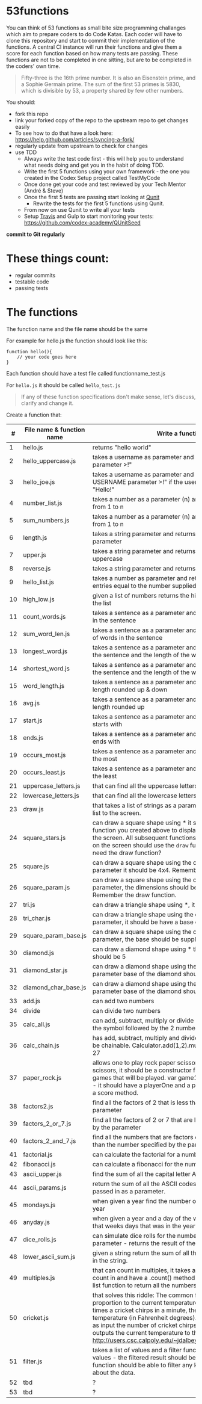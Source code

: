 # 53functions

You can think of 53 functions as small bite size programming challanges which aim to prepare coders to do Code Katas. Each coder will have to clone this repository and start to commit their implementation of the functions. A central CI instance will run their functions and give them a score for each function based on how many tests are passing. These functions are not to be completed in one sitting, but are to be completed in the coders' own time.

> Fifty-three is the 16th prime number. It is also an Eisenstein prime, and a Sophie Germain prime. The sum of the first 53 primes is 5830, which is divisible by 53, a property shared by few other numbers.

You should:
* fork this repo
* link your forked copy of the repo to the upstream repo to get changes easily
* To see how to do that have a look here: https://help.github.com/articles/syncing-a-fork/
* regularly update from upstream to check for changes
* use TDD
	* Always write the test code first - this will help you to understand what needs doing and get you in the habit of doing TDD.
	* Write the first 5 functions using your own framework - the one you created in the Codex Setup project called TestMyCode
	* Once done get your code and test reviewed by your Tech Mentor (André & Steve)
	* Once the first 5 tests are passing start looking at [Qunit](http://qunitjs.com/)
		* Rewrite the tests for the first 5 functions using Qunit.
	* From now on use Qunit to write all your tests
	* Setup [Travis](https://travis-ci.org) and Gulp to start monitoring your tests: https://github.com/codex-academy/QUnitSeed

**commit to Git regularly**

# These things count:
* regular commits
* testable code
* passing tests

# The functions

The function name and the file name should be the same

For example for hello.js the function should look like this:

```
function hello(){
	// your code goes here
}
```

Each function should have a test file called functionname_test.js

For ```hello.js``` it should be called ```hello_test.js```


> If any of these function specifications don't make sense, let's discuss, clarify and change it.

Create a function that:

 #|File name & function name | Write a function that?
---|---|---
1| hello.js | returns "hello world"
2| hello_uppercase.js| takes a username as parameter and returns "Hello, < USERNAME parameter >!"
3| hello_joe.js | takes a username as parameter and returns as "Hello, < USERNAME parameter >!" if the username is Joe or Bob only say "Hello!"
4| number_list.js |takes a number as a parameter (n) and returns a list of numbers from 1 to n
5| sum_numbers.js| takes a number as a parameter (n) and returns the sum of numbers from 1 to n
6| length.js|takes a string parameter and returns the length of the supplied parameter
7| upper.js |takes a string parameter and returns the supplied parameter in uppercase
8 |reverse.js|takes a string parameter and returns the reversed string parameter
9 |hello_list.js| takes a number as parameter and returns a list of "hello world" entries equal to the number supplied
10 |high_low.js| given a list of numbers returns the highest and lowest numbers in the list
11 | count_words.js|takes a sentence as a parameter and returns the number of words in the sentence
12 | sum_word_len.js |takes a sentence as a parameter and returns the sum of the length of words in the sentence
13 | longest_word.js | takes a sentence as a parameter and returns the longest word in the sentence and the length of the word
14|shortest_word.js|takes a sentence as a parameter and returns the shortest word in the sentence and the length of the word
15|word_length.js|takes a sentence as a parameter and returns both the average word length rounded up & down
16|avg.js|takes a sentence as a parameter and returns the average word length rounded up
17|start.js|takes a sentence as a parameter and returns the letter most words starts with
18|ends.js|takes a sentence as a parameter and returns the letter most words ends with
19|occurs_most.js|takes a sentence as a parameter and returns the letter that occurs the most
20|occurs_least.js|takes a sentence as a parameter and returns the letter that occurs the least
21|uppercase_letters.js|that can find all the uppercase letters in a string
22|lowercase_letters.js|that can find all the lowercase letters in a string
23|draw.js | that takes a list of strings as a parameter and print each entry in the list to the screen.
24|square_stars.js|can draw a square shape using * it should be 4x4. Use the `draw` function you created above to display the results of the function on the screen. All subsequent functions that needs to draw something on the screen should use the `draw` function. Why do you think we need the draw function? 
25|square.js|can draw a square shape using the character supplied as a parameter it should be 4x4. Remember to use the draw function.
26|square_param.js|can draw a square shape using the character supplied as a parameter, the dimensions should be supplied by a parameter. Remember the draw function.
27|tri.js|can draw a triangle shape using \*, it should be have a base of 4
28|tri_char.js|can draw a triangle shape using the character supplied as a parameter, it should be have a base of 4
29|square_param_base.js|can draw a square shape using the character supplied as a parameter, the base should be supplied as a parameter
30|diamond.js|can draw a diamond shape using * the center of the diamond should be 5
31|diamond_star.js|can draw a diamond shape using the character supplied as parameter base of the diamond should be 5
32|diamond_char_base.js|can draw a diamond shape using the character supplied as parameter base of the diamond should be supplied as parameter.
33|add.js|can add two numbers
34|divide|can divide two numbers
35|calc_all.js|can add, subtract, multiply or divide 2 numbers - parameters are the symbol followed by the 2 numbers
36|calc_chain.js|has add, subtract, multiply and divide methods - methods should be chainable. Calculator.add(1,2).multiply(9).value() should equal 27
37|paper_rock.js|allows one to play rock paper scissors * = rock, # = paper, x = scissors, it should be a constructor function that takes in number of games that will be played. var game1 =  new RockPaperScissors(3) - it should have a playerOne and a playerTwo functions, a play and a score method.
38|factors2.js|find all the factors of 2 that is less than the number specified by the parameter
39|factors_2_or_7.js|find all the factors of 2 or 7 that are less than the number specified by the parameter
40|factors_2_and_7.js|find all the numbers that are factors of both 2 and 7 that are less than the number specified by the parameter
41|factorial.js|can calculate the factorial for a number supplied as a parameter
42|fibonacci.js| can calculate a fibonacci for the number supplied as a parameter
43|ascii_upper.js | find the sum of all the capital letter ASCII codes
44|ascii_params.js  | return the sum of all the ASCII codes for the word that is being passed in as a parameter.
45| mondays.js| when given a year find the number of mondays there were in that year
46| anyday.js| when given a year and a day of the week it can find the number of that weeks days that was in the year
47|dice_rolls.js| can simulate dice rolls for the number of times specified as a parameter - returns the result of the dice rolls.
48|lower_ascii_sum.js| given a string return the sum of all the lower case letter ASCII codes in the string.
49|multiples.js| that can count in multiples, it takes a parameter of the multiple to count in and have a .count() method to give the next number and a list function to return all the numbers that were already counted.
50|cricket.js| that solves this riddle: The common field cricket chirps in direct proportion to the current tem­perature. Adding 40 to the number of times a cricket chirps in a minute, then dividing by 4, gives us the temperature (in Fahrenheit degrees). Write a program that accepts as input the number of cricket chirps in fifteen seconds, then outputs the current temperature to the nearest half degree. http://users.csc.calpoly.edu/~jdalbey/101/HomeworkProblems.html
51|filter.js| takes a list of values and a filter function that can filter the list of values - the filtered result should be returned by the function. This function should be able to filter any kind of data, it shouldn't care about the data.
52 |tbd| ?
53 |tbd| ?
